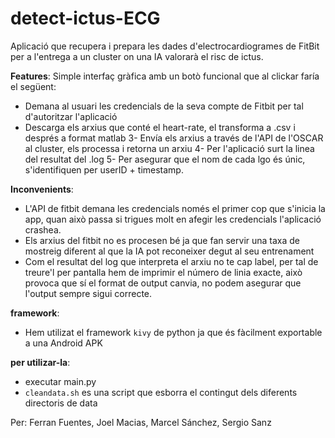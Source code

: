 # detect-ictus-ECG
Aplicació que recupera i prepara les dades d'electrocardiogrames de FitBit per a l'entrega a un cluster on una IA valorarà el risc de ictus. 

**Features**: Simple interfaç gràfica amb un botò funcional que al clickar faría el següent:

- Demana al usuari les credencials de la seva compte de Fitbit per tal d'autoritzar l'aplicació 
- Descarga els arxius que conté el heart-rate, el transforma a .csv i després a format matlab 3- Envía els arxius a través de l'API de l'OSCAR al cluster, els processa i retorna un arxiu 4- Per l'aplicació surt la linea del resultat del .log 5- Per asegurar que el nom de cada lgo és únic, s'identifiquen per userID + timestamp.

**Inconvenients**: 

- L'API de fitbit demana les credencials només el primer cop que s'inicia la app, quan això passa si trigues molt en afegir les credencials l'aplicació crashea. 
- Els arxius del fitbit no es procesen bé ja que fan servir una taxa de mostreig diferent al que la IA pot reconeixer degut al seu entrenament 
- Com el resultat del log que interpreta el arxiu no te cap label, per tal de treure'l per pantalla hem de imprimir el número de linia exacte, això provoca que sí el format de output canvia, no podem asegurar que l'output sempre sigui correcte.

**framework**:

- Hem utilizat el framework `kivy` de python ja que és fàcilment exportable a una Android APK

**per utilizar-la**:

- executar main.py
- `cleandata.sh` es una script que esborra el contingut dels diferents directoris de data

Per: Ferran Fuentes, Joel Macias, Marcel Sánchez, Sergio Sanz
